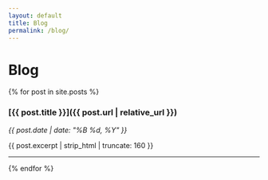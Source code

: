 ```yaml
---
layout: default
title: Blog
permalink: /blog/
---
```


# Blog

{% for post in site.posts %}
  
### [{{ post.title }}]({{ post.url | relative_url }})  
*{{ post.date | date: "%B %d, %Y" }}*  
  
{{ post.excerpt | strip_html | truncate: 160 }}  

---  

{% endfor %}